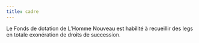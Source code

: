 ```yaml
---
title: cadre
---
```


Le Fonds de dotation de L’Homme Nouveau est habilité à recueillir des legs en totale exonération de droits de succession.  
